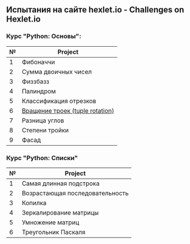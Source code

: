 ## Испытания на сайте hexlet.io - Challenges on Hexlet.io

### Курс "Python: Основы":

№   | Project |  
--- | --- |
1 | Фибоначчи
2 | Сумма двоичных чисел
3 | Физзбазз
4 | Палиндром
5 | Классификация отрезков 
6 | [Вращение троек (tuple rotation)](https://github.com/HangeZoe/hexlet/blob/master/python-basics/tuple_rotation.py)
7 | Разница углов
8 | Степени тройки
9 | Фасад

### Курс "Python: Списки"

№   | Project |
--- | --- |
1 | Самая длинная подстрока
2 | Возрастающая последовательность
3 | Копилка
4 | Зеркалирование матрицы
5 | Умножение матриц
6 | Треугольник Паскаля 

